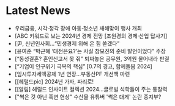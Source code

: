 # Latest News
-  우리금융, 시각·청각 장애 아동·청소년 새해맞이 행사 개최
-  [ABC 키워드로 보는 2024년 경제 전망 [조원경의 경제·산업 답사기]
-  [尹, 신년인사회…“민생경제 위해 온 힘 쏟겠다”
-  [윤여준 “박근혜 ‘대전은요?’는 사실 참모진의 준비 발언이었다” 주장
-  [“동성결혼? 혼인신고서 못 줘” 퇴짜놓은 공무원, 3억원 물어내라 판결
-  [“기업이 인구위기 극복의 핵심” [0.7의 경고, 함께돌봄 2024]
-  [임시투자세액공제 1년 연장...부동산PF 개선책 마련
-  [[헤럴드pic] 2024년 가자, 파리로!
-  [[알림] 헤럴드 인사이트 컬렉션 2024…글로벌 석학들이 주는 통찰력
-  ["썩은 것 아닌 흑변 현상" 수산물 유튜버 '썩은 대게' 논란 종지부?
